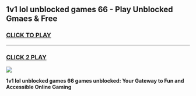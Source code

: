 
## 1v1 lol unblocked games 66 - Play Unblocked Gmaes & Free
<h3>
<a href="https://news.freeplayer.one?title=1v1_lol_unblocked_games_66&ref=16F">CLICK TO PLAY</a></h3>
<hr>

<h3>
<a href="https://news.freeplayer.one?title=1v1_lol_unblocked_games_66&ref=16F">CLICK 2 PLAY</a>
  
</h3>

<a href="https://news.freeplayer.one?title=1v1_lol_unblocked_games_66&ref=16F/"><img src="https://clearcache.store/games.png"></a>


**1v1 lol unblocked games 66 games unblocked: Your Gateway to Fun and Accessible Online Gaming**
